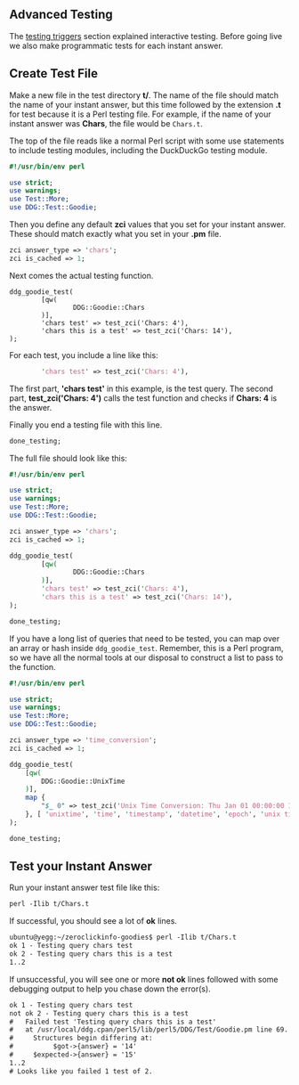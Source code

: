 ## Advanced Testing

The [testing triggers](testing.md#testing-triggers) section explained interactive testing. Before going live we also make programmatic tests for each instant answer.

## Create Test File

Make a new file in the test directory **t/**. The name of the file should match the name of your instant answer, but this time followed by the extension **.t** for test because it is a Perl testing file. 
For example, if the name of your instant answer was **Chars**, the file would be `Chars.t`.

The top of the file reads like a normal Perl script with some use statements to include testing modules, including the DuckDuckGo testing module.
<!-- /summary -->
```perl
#!/usr/bin/env perl

use strict;
use warnings;
use Test::More;
use DDG::Test::Goodie;
```

Then you define any default **zci** values that you set for your instant answer. These should match exactly what you set in your **.pm** file.

```perl
zci answer_type => 'chars';
zci is_cached => 1;
```

Next comes the actual testing function.

```
ddg_goodie_test(
        [qw(
                DDG::Goodie::Chars
        )],
        'chars test' => test_zci('Chars: 4'),
        'chars this is a test' => test_zci('Chars: 14'),
);
```

For each test, you include a line like this:

```perl
        'chars test' => test_zci('Chars: 4'),
```

The first part, **'chars test'** in this example, is the test query. The second part, **test_zci('Chars: 4')** calls the test function and checks if **Chars: 4** is the answer.

Finally you end a testing file with this line.

```perl
done_testing;
```

The full file should look like this:

```perl
#!/usr/bin/env perl

use strict;
use warnings;
use Test::More;
use DDG::Test::Goodie;

zci answer_type => 'chars';
zci is_cached => 1;

ddg_goodie_test(
        [qw(
                DDG::Goodie::Chars
        )],
        'chars test' => test_zci('Chars: 4'),
        'chars this is a test' => test_zci('Chars: 14'),
);

done_testing;
```

If you have a long list of queries that need to be tested, you can map over an array or hash inside `ddg_goodie_test`. Remember, this is a Perl program, so we have all the normal tools at our disposal to construct a list to pass to the function.

```perl
#!/usr/bin/env perl

use strict;
use warnings;
use Test::More;
use DDG::Test::Goodie;

zci answer_type => 'time_conversion';
zci is_cached => 1;

ddg_goodie_test(
    [qw(
        DDG::Goodie::UnixTime
    )],
    map {
        "$_ 0" => test_zci('Unix Time Conversion: Thu Jan 01 00:00:00 1970 +0000'),
    }, [ 'unixtime', 'time', 'timestamp', 'datetime', 'epoch', 'unix time', 'unix epoch' ]
);

done_testing;
```

## Test your Instant Answer

Run your instant answer test file like this:

```txt
perl -Ilib t/Chars.t
```
<!-- /summary -->
If successful, you should see a lot of **ok** lines.

```txt
ubuntu@yegg:~/zeroclickinfo-goodies$ perl -Ilib t/Chars.t
ok 1 - Testing query chars test
ok 2 - Testing query chars this is a test
1..2
```

If unsuccessful, you will see one or more **not ok** lines followed with some debugging output to help you chase down the error(s).

```txt
ok 1 - Testing query chars test
not ok 2 - Testing query chars this is a test
#   Failed test 'Testing query chars this is a test'
#   at /usr/local/ddg.cpan/perl5/lib/perl5/DDG/Test/Goodie.pm line 69.
#     Structures begin differing at:
#          $got->{answer} = '14'
#     $expected->{answer} = '15'
1..2
# Looks like you failed 1 test of 2.
```